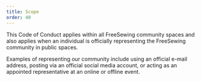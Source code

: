 ```yaml
---
title: Scope
order: 40
---
```


This Code of Conduct applies within all FreeSewing community spaces and also applies
when an individual is officially representing the FreeSewing community in public spaces.

Examples of representing our community include using an official e-mail address,
posting via an official social media account, or acting as an appointed representative
at an online or offline event.
